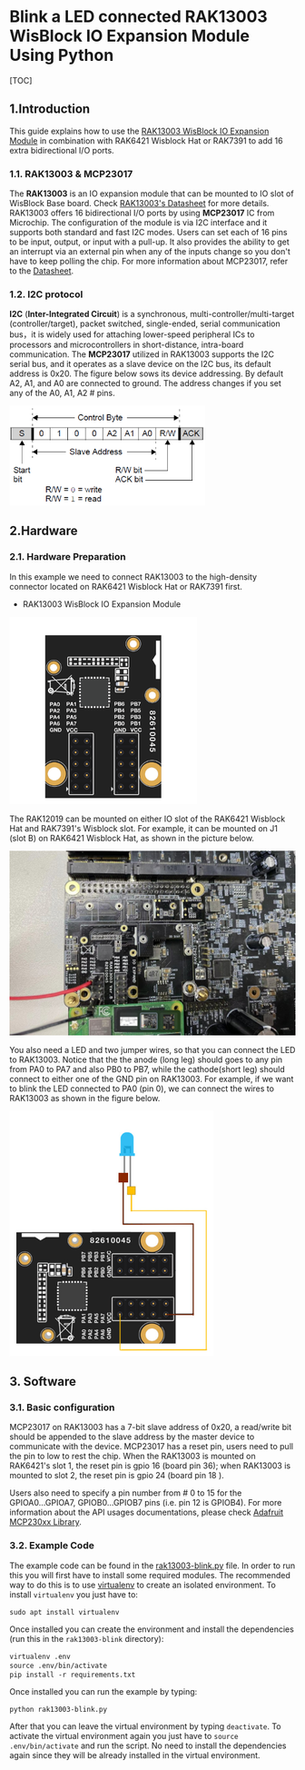 # Blink a LED connected RAK13003 WisBlock IO Expansion Module Using Python 

[TOC]

## 1.Introduction

This guide explains how to use the [RAK13003 WisBlock IO Expansion Module](https://docs.rakwireless.com/Product-Categories/WisBlock/RAK12019/Overview/) in combination with RAK6421 Wisblock Hat or RAK7391 to add 16 extra bidirectional I/O ports. 

### 1.1. RAK13003 & MCP23017

The **RAK13003** is an IO expansion module that can be mounted to IO slot of WisBlock Base board. Check [RAK13003's Datasheet](https://docs.rakwireless.com/Product-Categories/WisBlock/RAK13003/Overview/#product-description) for more details. RAK13003 offers 16 bidirectional I/O ports by using **MCP23017** IC from Microchip. The configuration of the module is via I2C interface and it supports both standard and fast I2C modes. Users can set each of 16 pins to be input, output, or input with a pull-up. It also provides the ability to get an interrupt via an external pin when any of the inputs change so you don't have to keep polling the chip. For more information about MCP23017, refer to the [Datasheet](https://www.mouser.com/datasheet/2/239/LTR-390UV_Final_%20DS_V1%201-1145336.pdf). 

### 1.2. I2C protocol

**I2C** (**Inter-Integrated Circuit**) is a synchronous, multi-controller/multi-target (controller/target), packet switched, single-ended, serial communication bus，it is widely used for attaching lower-speed peripheral ICs to processors and microcontrollers in short-distance, intra-board communication. The **MCP23017** utilized in RAK13003 supports the I2C serial bus, and it operates as a slave device on the I2C bus, its default address is 0x20.  The figure below sows its device addressing. By default A2, A1, and A0 are connected to ground. The address changes if you set any of the A0, A1, A2 # pins.

<img src="assets/MCP23017-device-addressing.png" alt="MCP23017 device addressing" style="zoom: 70%;" />



## 2.Hardware

### 2.1. Hardware Preparation

In this example we need to connect RAK13003 to the high-density connector located on RAK6421 Wisblock Hat or RAK7391 first. 

- RAK13003 WisBlock IO Expansion Module

<img src="assets/RAK13003.png" alt="RAK13003" style="zoom: 33%;" />

The RAK12019 can be mounted on either IO slot of the RAK6421 Wisblock Hat and RAK7391's Wisblock slot. For example, it can be mounted on J1 (slot B) on RAK6421 Wisblock Hat, as shown in the picture below. 

<img src="assets/mount-rak13003-to-rak6421.jpg" alt="mount rak12019 on pi-hat" style="zoom: 50%;" />

You also need a LED and two jumper wires, so that you can connect the LED to RAK13003. Notice that the the anode (long leg) should goes to any pin from PA0 to PA7 and also PB0 to PB7, while the cathode(short leg) should connect to either one of the GND pin on RAK13003. For example, if we want to blink the LED connected to PA0 (pin 0), we can connect the wires to RAK13003 as shown in the figure below. 

<img src="assets/rak13003-as-output-to-LED.jpg" alt="rak13003 as output to LED" style="zoom: 67%;" />

## 3. Software

### 3.1. Basic configuration

MCP23017 on RAK13003 has a 7-bit slave address of 0x20, a read/write bit should be appended to the slave address by the master device to communicate with the device. MCP23017 has a reset pin, users need to pull the pin to low to rest the chip. When the RAK13003 is mounted on RAK6421's slot 1, the reset pin is gpio 16 (board pin 36); when RAK13003 is mounted to slot 2, the reset pin is gpio 24 (board pin 18 ).

Users also need to specify a pin number from # 0 to 15 for the GPIOA0...GPIOA7, GPIOB0...GPIOB7 pins (i.e. pin 12 is GPIOB4). For more information about the API usages documentations, please check [Adafruit MCP230xx Library](https://docs.circuitpython.org/projects/mcp230xx/en/latest/#).

### 3.2. Example Code

The example code can be found in the [rak13003-blink.py](rak13003-blink.py) file. In order to run this you will first have to install some required modules. The recommended way to do this is to use [virtualenv](https://virtualenv.pypa.io/en/latest/) to create an isolated environment. To install `virtualenv` you just have to:

```
sudo apt install virtualenv
```

Once installed you can create the environment and install the dependencies (run this in the `rak13003-blink` directory):

```
virtualenv .env
source .env/bin/activate
pip install -r requirements.txt
```

Once installed you can run the example by typing:

```
python rak13003-blink.py
```

After that you can leave the virtual environment by typing `deactivate`. To activate the virtual environment again you just have to `source .env/bin/activate` and run the script. No need to install the dependencies again since they will be already installed in the virtual environment.
